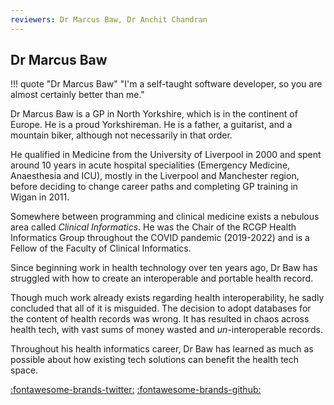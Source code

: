 ```yaml
---
reviewers: Dr Marcus Baw, Dr Anchit Chandran
---
```


## Dr Marcus Baw 

!!! quote "Dr Marcus Baw"
    "I'm a self-taught software developer, so you are almost certainly better than me."

Dr Marcus Baw is a GP in North Yorkshire, which is in the continent of Europe. He is a proud Yorkshireman. He is a father, a guitarist, and a mountain biker, although not necessarily in that order.

He qualified in Medicine from the University of Liverpool in 2000 and spent around 10 years in acute hospital specialities (Emergency Medicine, Anaesthesia and ICU), mostly in the Liverpool and Manchester region, before deciding to change career paths and completing GP training in Wigan in 2011.

Somewhere between programming and clinical medicine exists a nebulous area called *Clinical Informatics*. He was the Chair of the RCGP Health Informatics Group throughout the COVID pandemic (2019-2022) and is a Fellow of the Faculty of Clinical Informatics.

Since beginning work in health technology over ten years ago, Dr Baw has struggled with how to create an interoperable and portable health record.

Though much work already exists regarding health interoperability, he sadly concluded that all of it is misguided. The decision to adopt databases for the content of health records was wrong. It has resulted in chaos across health tech, with vast sums of money wasted and *un*-interoperable records.

Throughout his health informatics career, Dr Baw has learned as much as possible about how existing tech solutions can benefit the health tech space.

[:fontawesome-brands-twitter:](https://twitter.com/marcus_baw) [:fontawesome-brands-github:](https://github.com/pacharanero)